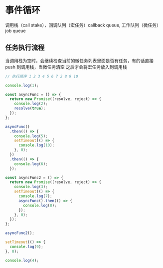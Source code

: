 # 事件循环

调用栈（call stake），回调队列（宏任务）callback queue,
工作队列（微任务） job queue

## 任务执行流程

当调用栈为空时，会继续检查当前的微任务列表里面是否有任务，有的话直接 push 到调用栈，当微任务清空
之后才会将宏任务放入到调用栈

```typescript
// 执行顺序 1 2 3 4 5 6 7 2 8 9 10

console.log(1);

const asyncFunc = () => {
  return new Promise((resolve, reject) => {
    console.log(2);
    resolve(true);
  });
};

asyncFunc()
  .then(() => {
    console.log(5);
    setTimeout(() => {
      console.log(10);
    }, 0);
  })
  .then(() => {
    console.log(6);
  });

const asyncFunc2 = () => {
  return new Promise((resolve, reject) => {
    console.log(3);
    setTimeout(() => {
      console.log(7);
      asyncFunc().then(() => {
        console.log(8);
      });
    }, 0);
  });
};

asyncFunc2();

setTimeout(() => {
  console.log(9);
}, 0);

console.log(4);
```
